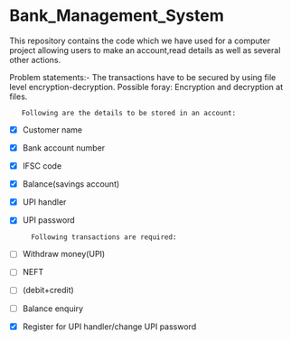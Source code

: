 # Bank_Management_System

This repository contains the code which we have used for a computer project allowing users to make an account,read details as well as several other actions.

Problem statements:-
The transactions have to be secured by using file level encryption-decryption.
Possible foray: Encryption and decryption at files.

       Following are the details to be stored in an account:

- [x] Customer name 

- [x] Bank account number 

- [x] IFSC code 

- [x] Balance(savings account) 

- [x] UPI handler

- [x] UPI password 

        Following transactions are required:

- [ ] Withdraw money(UPI)

- [ ] NEFT 

- [ ] (debit+credit) 

- [ ] Balance enquiry 

- [x] Register for UPI handler/change UPI password 
